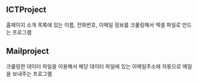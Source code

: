 
## ICTProject
홈페이지 소개 목록에 있는 이름, 전화번호, 이메일 정보를 크롤링해서 엑셀 파일로 만드는 프로그램

## Mailproject
크롤링한 데이터 파일을 이용해서
해당 데이터 파일에 있는 이메일주소에 자동으로 메일을 보내주는 프로그램
